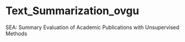 # Text_Summarization_ovgu
SEA: Summary Evaluation of Academic Publications with Unsupervised Methods
